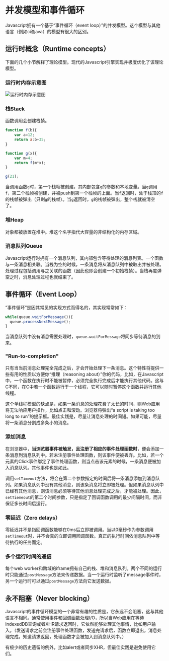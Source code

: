 # 并发模型和事件循环

Javascript拥有一个基于“事件循环（event loop）”的并发模型。这个模型与其他语言（例如c和java）的模型有很大的区别。

## 运行时概念（Runtime concepts）

下面的几个小节解释了理论模型。现代的Javascript引擎实现并极度优化了该理论模型。

### 运行时内存示意图

![运行时内存示意图](https://developer.mozilla.org/files/4617/default.svg)

### 栈Stack

函数调用会创建栈帧。

```javascript
function f(b){
    var a=12;
    return a:b+35;
}

function g(x){
    var m=4;
    return f(m*x);
}

g(21);
```

当调用函数`g`时，第一个栈帧被创建，其内部包含`g`的参数和本地变量。当`g`调用`f`，第二个栈帧被创建，并被push到第一个栈帧的上面。当`f`返回时，处于栈顶的`f`的栈帧被弹出（只剩`g`的栈帧）。当`g`返回时，`g`的栈帧被弹出，整个栈就被清空了。

### 堆Heap

对象都被放置在堆中。堆这个名字指代大容量的非结构化的内存区域。

### 消息队列Queue

Javascript运行时拥有一个消息队列，其内部包含等待处理的消息列表。一个函数与一条消息相关联。当栈为空的时候，一条消息将从消息队列中被取出并被处理。处理过程包括调用与之关联的函数（因此也即会创建一个初始栈帧）。当栈再度弹空之时，消息处理过程也就结束了。

## 事件循环（Event Loop）

“事件循环”是因其常见的实现方式而得名的，其实现常常如下：

```javascript
while(queue.waitForMessage()){
  queue.processNextMessage();
}
```

当消息队列中没有消息需要处理时，`queue.waitForMessage`将同步等待消息的到来。

### "Run-to-completion"

只有当当前消息处理完全完成之后，才会开始处理下一条消息。这个特性将提供一些有用的性质以方便你“推理（reasoning about）”你的代码，比如，在Javascript中，一个函数在执行时不能被暂停，必须完全执行完成后才能执行其他代码。这与C不同，在C中若一个函数运行于一个线程，它可以随时暂停这个函数并运行其他线程。

这个单线程模型的缺点是，如果一条消息的处理花费了太长的时间，则Web应用将无法响应用户操作，比如点击和滚动。浏览器将弹出“a script is taking too long to run”的提示框。最佳实践是，尽量让消息处理的时间短。如果可能，尽量将一条消息分割成多条小的消息。

### 添加消息

在浏览器中，**当浏览器事件被触发，且注册了相应的事件处理函数时**，便会添加一条消息到消息队列中。若未注册事件处理函数，则该事件便被丢弃。比如，若一个元素的Click事件绑定了事件处理函数，则当点击该元素的时候，一条消息便被加入消息队列。其他事件也是如此。

调用`setTimeout`方法，将会在第二个参数指定的时间后将一条消息添加到消息队列。如果消息队列中没有其他消息，则该条消息将立即被处理。但如果消息队列中已经有其他消息，则该消息必须等待其他消息处理完成之后，才能被处理。因此，`setTiemeout`的第二个时间参数，只是指定了回调函数调用的最少间隔时间，而非保证多长时间后运行。

### 零延迟（Zero delays）

零延迟并不是指回调函数能够在0ms后立即被调用。当以0毫秒作为参数调用`setTimeout`时，并不会真的立即调用回调函数。真正的执行时间依消息队列中等待执行的任务而定。

### 多个运行时间的通信

每个web worker和跨域的iframe拥有自己的栈、堆和消息队列。两个不同的运行时只能通过`postMessage`方法来传递数据。当一个运行时监听了message事件时，另一个运行时可以通过`postMessage`方法向它发送数据。

## 永不阻塞（Never blocking）

Javascript的事件循环模型的一个非常有趣的性质是，它永远不会阻塞，这与其他语言不相同。通常使用事件和回调函数处理I/O，所以当Web应用在等待IndexedDB查询或者XHR请求返回时，它依然能够处理其他事情，比如用户输入。（发送请求之前会注册事件处理函数，发送完请求后，函数立即退出，消息处理完成。知道请求返回，处理函数才会被加入到消息队列中。）

有极少的历史遗留的例外，比如alert或者同步XHR，但最佳实践是避免使用它们。